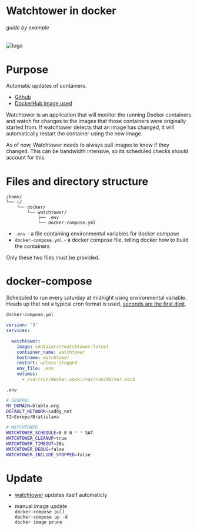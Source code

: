 # Watchtower in docker

###### guide by example

![logo](https://i.imgur.com/xXS2bzZ.png)

# Purpose

Automatic updates of containers.

* [Github](https://github.com/containrrr/watchtower)
* [DockerHub image used](https://hub.docker.com/r/containrrr/watchtower)

Watchtower is an application that will monitor the running Docker containers
and watch for changes to the images that those containers
were originally started from. If watchtower detects that an image has changed,
it will automatically restart the container using the new image.

As of now, Watchtower needs to always pull images to know if they changed.
This can be bandwidth intensive, so its scheduled checks should account for this.

# Files and directory structure

```
/home/
└── ~/
    └── docker/
        └── watchtower/
            ├── .env
            └── docker-compose.yml
```

* `.env` - a file containing environmental variables for docker compose
* `docker-compose.yml` - a docker compose file, telling docker how to build the containers

Only these two files must be provided.

# docker-compose

Scheduled to run every saturday at midnight using environmental variable.</br>
Heads up that not a typical cron format is used,
[seconds are the first digit](https://pkg.go.dev/github.com/robfig/cron@v1.2.0?tab=doc#hdr-CRON_Expression_Format).

`docker-compose.yml`
```yml
version: '3'
services:

  watchtower:
    image: containrrr/watchtower:latest
    container_name: watchtower
    hostname: watchtower
    restart: unless-stopped
    env_file: .env
    volumes:
      - /var/run/docker.sock:/var/run/docker.sock
```

`.env`
```bash
# GENERAL
MY_DOMAIN=blabla.org
DEFAULT_NETWORK=caddy_net
TZ=Europe/Bratislava

# WATCHTOWER
WATCHTOWER_SCHEDULE=0 0 0 * * SAT
WATCHTOWER_CLEANUP=true
WATCHTOWER_TIMEOUT=30s
WATCHTOWER_DEBUG=false
WATCHTOWER_INCLUDE_STOPPED=false
```

# Update

* [watchtower](https://github.com/DoTheEvo/selfhosted-apps-docker/tree/master/watchtower) updates itself automaticly

* manual image update</br>
  `docker-compose pull`</br>
  `docker-compose up -d`</br>
  `docker image prune`
